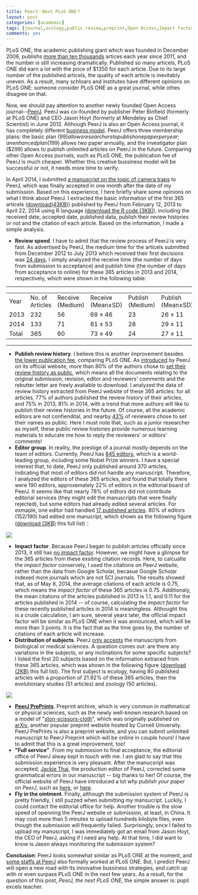 ```yaml
---
title: PeerJ：Next PLoS ONE？
layout: post
categories: [academic]
tags: [journal,ecology,public review,preprint,Open Access,Impact factor]
comments: yes
---
```


PLoS ONE, the academic publishing giant which was founded in  December 2006, publishs [more than ten thousands](http://en.wikipedia.org/wiki/PLOS_ONE) artices each year since 2011, and the number is still increasing dramatically. Published so many articels, PLoS ONE did earn a lot with the price of $1350 for each article. Due to its large number of the published articels, the quality of each article is inevitably uneven. As a result, many schloars and institutes have different opinions on PLoS ONE: someone consider PLoS ONE as a great journal, while othes disagree on that.

Now, we should pay attention to another newly founded Open Access journal--[PeerJ](http://peerj.com). PeerJ was co-founded by publisher Peter Binfield (formerly at PLoS ONE) and CEO Jason Hoyt (formerly at Mendeley as Chief Scientist) in June 2012. Although PeerJ is also an Open Access journal, it has completely different [business model](https://peerj.com/pricing/). PeerJ offers three membership plans: the basic plan ($99) allows researchers to publish one paper per year; an enhanced plan ($199) allows two paper annually, and the investigator plan ($299) allows to publish unlimited articles on PeerJ in the future. Comparing other Open Access journals, such as PLoS ONE, the publication fee of PeerJ is much cheaper. Whether this creative bussiness model will be successful or not, it needs more time to verify.

In April 2014, I submitted [a manuscript on the topic of camera traps](https://peerj.com/articles/374/) to PeerJ, which was finally accepted in one month after the date of my submission. Based on this experience, I here briefly share some opinions on what I think about PeerJ. I extracted the basic information of the first 365 articels ([download(43KB)](http://sixf.org/files/code/2014/05/peerj365.txt)) published by PeerJ from February 12, 2013 to April 22, 2014 using R language ([download the R code (3KB)](http://sixf.org/files/code/2014/05/peerj.txt)), including the received date, accepted date, published data, publish their review histories or not and the citation of each article. Based on the information, I made a simple analysis.

-	**Review speed**. I have to admit that the review process of PeerJ is very fast. As advertised by PeerJ, the medium time for the articels submitted from December 2012 to July 2013 which received their first decisions was [24 days](http://blog.peerj.com/post/60259877854/peerj-speed). I simply analyzed the receive time (the number of days from submission to acceptance) and publish time (the number of days from acceptance to online) for these 365 articles in 2013 and 2014, respectively, which were shown in the following table:

---

<table>
	<tbody>
		<tr>
			<td>Year </td>
			<td>No. of Articles</td>
			<td>Receive (Medium)</td>
			<td>Receive (Mean±SD)</td>
			<td>Publish (Medium)</td>
			<td>Publish (Mean±SD)</td>
		</tr>
		<tr>
			<td>2013</td>
			<td>232</td>
			<td>56</td>
			<td>69 ± 46</td>
			<td>23</td>
			<td>26 ± 11</td>
		</tr>
		<tr>
			<td>2014</td>
			<td>133</td>
			<td>71</td>
			<td>81 ± 53</td>
			<td>28</td>
			<td>29 ± 11</td>
		</tr>
		<tr>
			<td>Total</td>
			<td>365</td>
			<td>60</td>
			<td>73 ± 49</td>
			<td>24</td>
			<td>27 ± 11</td>
		</tr>
	</tbody>
</table>

---


-	**Publish review history**. I believe this is another improvement besides [the lower publication fee](http://blog.peerj.com/post/66773028124/peerj-saves-academia-money), comparing PLoS ONE. As [introduced](http://blog.peerj.com/post/58170809555/peerj-six-month-review) by PeerJ on its official website, more than 80% of the authors chose to [set their review history as public](https://peerj.com/reviews/), which means all the documents relating to the original submission, revision, editor and reviewers' comments and the rebutter letter are freely avaliable to download. I analyzed the data of review history extracted from PeerJ website of these 365 articles: for all articles, 77% of authors published the review history of their articles, and 75% in 2013, 81% in 2014, with a trend that more authors will like to publish their review histories in the future. Of course, all the academic editors are not confiendital, and nearby [43%](http://blog.peerj.com/post/58170809555/peerj-six-month-review) of reviewers chose to set their names as public. Here I must note that, such as a junior researcher as myself, these public review histories provide numerous learning materials to educate me how to reply the reviewers' or editors' comments! 
-	**Editor group**. In reality, the prestige of a journal mostly depends on the team of editors. Currently, PeerJ has [845 editors](https://peerj.com/academic-boards/editors/), which is a world-leading group, including some Nobel Prize winners. I have a special interest that, to date, PeerJ only published around 370 articles, indicating that most of editors did not handle any manuscript. Therefore, I analyzed the editors of these 365 articles, and found that totally there were 190 editors, approxemately 22% of editors in the editorial board of PeerJ. It seems like that nearly 78% of editors did not contribute editorial services (they might edit the manuscripts that were finally rejected), but some editors had already edited several articles. For exmaple, one editor had handled [17 published articles](https://peerj.com/JafriMAbdullah/). 80% of editors (152/190) had edited one manucript, which shown as the following figure ([download (3KB)](http://sixf.org/files/code/2014/05/editors.txt) this full list)：

![](http://sixf.org/files/images/2014/05/peerj_editors.png)

-	**Impact factor**. Because PeerJ began to publish articles officially since 2013, it still has [no impact factor](http://blog.peerj.com/post/81475988271/announcing-new-data-reports-for-peerj-articles). However, we might have a glimpse for the 365 articles from these exsiting citation records. Here, to calcualte the *impact factor* conservely, I used the citations on PeerJ website, rather than the data from Google Scholar, becasue Google Scholar indexed more journals which are not SCI journals. The results showed that, as of May 8, 2014, the average citations of each article is 0.75, which means the *impact factor* of these 365 articles is 0.75. Additionaly, the mean citations of the articles published in 2013 is 1.1, and 0.11 for the articles published in 2014 -- of course, calculating the *impact factor* for these recently published articles in 2014 is meaningless. Althought this is a crude calculation, I am sure, several years later, the official impact factor will be similar as PLoS ONE when it was announced, which will be more than 3 points. It is the fact that as the time goes by, the number of citations of each article will increase. 
-	**Distribution of subjects**. PeerJ [only accepts](http://en.wikipedia.org/wiki/PeerJ) the manuscripts from biological or medical sciences. A question comes out: are there any variations in the subjects, or any inclinations for some specific subjects? I listed the first 20 subjects based on the information extraced from these 365 articles, which was shown in the following figure ([download (2KB)](http://sixf.org/files/code/2014/05/subjects.txt) this full list). The first subject is ecology, having 80 published articles with a proportion of 21.92% of these 365 articles, then the evolutionary studies (51 articles) and zoology (50 articles).

![](http://sixf.org/files/images/2014/05/peerj_subjects.png)

-	**[PeerJ PrePrints](https://peerj.com/about/publications/#PeerJ-PrePrints)**. Preprint archive, which is very common in mathmatical or physical sciences, such as the newly well-known research based on a model of "[ston-scissors-cloth](http://news.sciencenet.cn/htmlnews/2014/5/293837.shtm)", which was originally published on [arXiv](http://arXiv.org), another popular preprint website hosted by Cornell University. PeerJ PrePrints is also a preprint website, and you can submit unlimited manuscript to PeerJ Preprint which will be online in couple hours! I have to admit that this is a great improvement, too!
-	**"Full service"**. From my submission to final acceptance, the editorial office of PeerJ alway kept in touch with me. I am glad to say that this submission experience is very pleasant. After the manucsript was accepted, [Jackie Thai](https://peerj.com/about/), the production editor of PeerJ, corrected some grammatical errors in our manuscript -- big thanks to her! Of course, the official website of PeerJ have introduced a lot *why publish your paper on PeerJ*, such as [here](http://blog.peerj.com/post/46261563342/6-reasons-to-publish-with-peerj), or [here](http://blog.peerj.com/post/54500700950/7-reasons-why-peerj-is-the-perfect-conference-publisher
).
-	**Fly in the ointment**. Finally, although the submission system of PeerJ is pretty friendly, I still puzzed when submitting my mansucript. Luckily, I could contact the editorial office for help. Another trouble is the slow speed of openning the PeerJ website or submission, at least, in China. It may cost more than 5 minutes to upload hundreds kilobyte files, even though the submission will frequently failed. Surprisingly, once I failed to upload my manuscript, I was immediately got an email from Jason Hoyt, the CEO of PeerJ, asking if I need any help. At that time, I did want to know is Jason always monitoring the submission system?

**Conclusion**: PeerJ looks somewhat similar as PLoS ONE at the moment, and [some staffs at PeerJ](https://peerj.com/about) also formally worked at PLoS ONE. But, I predict PeerJ will open a new road with its innovative bussiness strategies, and catch up with or even surpass PLoS ONE in the next few years. As a result, for the question of this post, *PeerJ, the next PLoS ONE*, the simple answer is: pupil excels teacher.